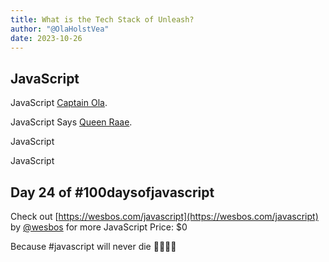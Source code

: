 ```yaml
---
title: What is the Tech Stack of Unleash?
author: "@OlaHolstVea"
date: 2023-10-26
---
```


## JavaScript

JavaScript [Captain Ola](https://twitter.com/OlaHolstVea).


JavaScript Says [Queen Raae](https://twitter.com/raae).

JavaScript

JavaScript


## Day 24 of #100daysofjavascript

Check out [https://wesbos.com/javascript](https://wesbos.com/javascript) by
[@wesbos](https://twitter.com/wesbos)
 for more JavaScript
Price: $0

Because #javascript will never die 💪🥳🏴‍☠️